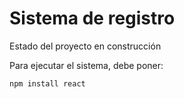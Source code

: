 <h1> Sistema de registro </h1>

Estado del proyecto en construcción

Para ejecutar el sistema, debe poner:

```npm install react```
